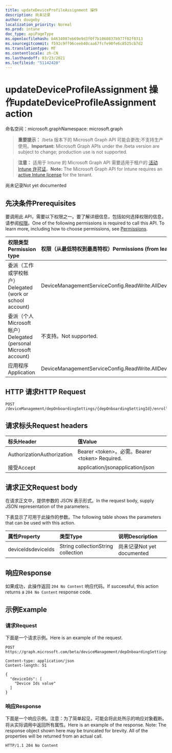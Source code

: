```yaml
---
title: updateDeviceProfileAssignment 操作
description: 尚未记录
author: dougeby
localization_priority: Normal
ms.prod: intune
doc_type: apiPageType
ms.openlocfilehash: b4634087eb69e9d3f0f7b1060837b977f02f0313
ms.sourcegitcommit: f592c9ff96ceeb40caa67fcfe90fe6c8525cb7d2
ms.translationtype: MT
ms.contentlocale: zh-CN
ms.lasthandoff: 03/23/2021
ms.locfileid: "51142420"
---
```

# <a name="updatedeviceprofileassignment-action"></a><span data-ttu-id="e4563-103">updateDeviceProfileAssignment 操作</span><span class="sxs-lookup"><span data-stu-id="e4563-103">updateDeviceProfileAssignment action</span></span>

<span data-ttu-id="e4563-104">命名空间：microsoft.graph</span><span class="sxs-lookup"><span data-stu-id="e4563-104">Namespace: microsoft.graph</span></span>

> <span data-ttu-id="e4563-105">**重要提示：** /beta 版本下的 Microsoft Graph API 可能会更改;不支持生产使用。</span><span class="sxs-lookup"><span data-stu-id="e4563-105">**Important:** Microsoft Graph APIs under the /beta version are subject to change; production use is not supported.</span></span>

> <span data-ttu-id="e4563-106">**注意：** 适用于 Intune 的 Microsoft Graph API 需要适用于租户的 [活动 Intune 许可证](https://go.microsoft.com/fwlink/?linkid=839381)。</span><span class="sxs-lookup"><span data-stu-id="e4563-106">**Note:** The Microsoft Graph API for Intune requires an [active Intune license](https://go.microsoft.com/fwlink/?linkid=839381) for the tenant.</span></span>

<span data-ttu-id="e4563-107">尚未记录</span><span class="sxs-lookup"><span data-stu-id="e4563-107">Not yet documented</span></span>

## <a name="prerequisites"></a><span data-ttu-id="e4563-108">先决条件</span><span class="sxs-lookup"><span data-stu-id="e4563-108">Prerequisites</span></span>
<span data-ttu-id="e4563-p101">要调用此 API，需要以下权限之一。要了解详细信息，包括如何选择权限的信息，请参阅[权限](/graph/permissions-reference)。</span><span class="sxs-lookup"><span data-stu-id="e4563-p101">One of the following permissions is required to call this API. To learn more, including how to choose permissions, see [Permissions](/graph/permissions-reference).</span></span>

|<span data-ttu-id="e4563-111">权限类型</span><span class="sxs-lookup"><span data-stu-id="e4563-111">Permission type</span></span>|<span data-ttu-id="e4563-112">权限（从最低特权到最高特权）</span><span class="sxs-lookup"><span data-stu-id="e4563-112">Permissions (from least to most privileged)</span></span>|
|:---|:---|
|<span data-ttu-id="e4563-113">委派（工作或学校帐户）</span><span class="sxs-lookup"><span data-stu-id="e4563-113">Delegated (work or school account)</span></span>|<span data-ttu-id="e4563-114">DeviceManagementServiceConfig.ReadWrite.All</span><span class="sxs-lookup"><span data-stu-id="e4563-114">DeviceManagementServiceConfig.ReadWrite.All</span></span>|
|<span data-ttu-id="e4563-115">委派（个人 Microsoft 帐户）</span><span class="sxs-lookup"><span data-stu-id="e4563-115">Delegated (personal Microsoft account)</span></span>|<span data-ttu-id="e4563-116">不支持。</span><span class="sxs-lookup"><span data-stu-id="e4563-116">Not supported.</span></span>|
|<span data-ttu-id="e4563-117">应用程序</span><span class="sxs-lookup"><span data-stu-id="e4563-117">Application</span></span>|<span data-ttu-id="e4563-118">DeviceManagementServiceConfig.ReadWrite.All</span><span class="sxs-lookup"><span data-stu-id="e4563-118">DeviceManagementServiceConfig.ReadWrite.All</span></span>|

## <a name="http-request"></a><span data-ttu-id="e4563-119">HTTP 请求</span><span class="sxs-lookup"><span data-stu-id="e4563-119">HTTP Request</span></span>
<!-- {
  "blockType": "ignored"
}
-->
``` http
POST /deviceManagement/depOnboardingSettings/{depOnboardingSettingId}/enrollmentProfiles/{enrollmentProfileId}/updateDeviceProfileAssignment
```

## <a name="request-headers"></a><span data-ttu-id="e4563-120">请求标头</span><span class="sxs-lookup"><span data-stu-id="e4563-120">Request headers</span></span>
|<span data-ttu-id="e4563-121">标头</span><span class="sxs-lookup"><span data-stu-id="e4563-121">Header</span></span>|<span data-ttu-id="e4563-122">值</span><span class="sxs-lookup"><span data-stu-id="e4563-122">Value</span></span>|
|:---|:---|
|<span data-ttu-id="e4563-123">Authorization</span><span class="sxs-lookup"><span data-stu-id="e4563-123">Authorization</span></span>|<span data-ttu-id="e4563-124">Bearer &lt;token&gt;。必需。</span><span class="sxs-lookup"><span data-stu-id="e4563-124">Bearer &lt;token&gt; Required.</span></span>|
|<span data-ttu-id="e4563-125">接受</span><span class="sxs-lookup"><span data-stu-id="e4563-125">Accept</span></span>|<span data-ttu-id="e4563-126">application/json</span><span class="sxs-lookup"><span data-stu-id="e4563-126">application/json</span></span>|

## <a name="request-body"></a><span data-ttu-id="e4563-127">请求正文</span><span class="sxs-lookup"><span data-stu-id="e4563-127">Request body</span></span>
<span data-ttu-id="e4563-128">在请求正文中，提供参数的 JSON 表示形式。</span><span class="sxs-lookup"><span data-stu-id="e4563-128">In the request body, supply JSON representation of the parameters.</span></span>

<span data-ttu-id="e4563-129">下表显示了可用于此操作的参数。</span><span class="sxs-lookup"><span data-stu-id="e4563-129">The following table shows the parameters that can be used with this action.</span></span>

|<span data-ttu-id="e4563-130">属性</span><span class="sxs-lookup"><span data-stu-id="e4563-130">Property</span></span>|<span data-ttu-id="e4563-131">类型</span><span class="sxs-lookup"><span data-stu-id="e4563-131">Type</span></span>|<span data-ttu-id="e4563-132">说明</span><span class="sxs-lookup"><span data-stu-id="e4563-132">Description</span></span>|
|:---|:---|:---|
|<span data-ttu-id="e4563-133">deviceIds</span><span class="sxs-lookup"><span data-stu-id="e4563-133">deviceIds</span></span>|<span data-ttu-id="e4563-134">String collection</span><span class="sxs-lookup"><span data-stu-id="e4563-134">String collection</span></span>|<span data-ttu-id="e4563-135">尚未记录</span><span class="sxs-lookup"><span data-stu-id="e4563-135">Not yet documented</span></span>|



## <a name="response"></a><span data-ttu-id="e4563-136">响应</span><span class="sxs-lookup"><span data-stu-id="e4563-136">Response</span></span>
<span data-ttu-id="e4563-137">如果成功，此操作返回 `204 No Content` 响应代码。</span><span class="sxs-lookup"><span data-stu-id="e4563-137">If successful, this action returns a `204 No Content` response code.</span></span>

## <a name="example"></a><span data-ttu-id="e4563-138">示例</span><span class="sxs-lookup"><span data-stu-id="e4563-138">Example</span></span>

### <a name="request"></a><span data-ttu-id="e4563-139">请求</span><span class="sxs-lookup"><span data-stu-id="e4563-139">Request</span></span>
<span data-ttu-id="e4563-140">下面是一个请求示例。</span><span class="sxs-lookup"><span data-stu-id="e4563-140">Here is an example of the request.</span></span>
``` http
POST https://graph.microsoft.com/beta/deviceManagement/depOnboardingSettings/{depOnboardingSettingId}/enrollmentProfiles/{enrollmentProfileId}/updateDeviceProfileAssignment

Content-type: application/json
Content-length: 51

{
  "deviceIds": [
    "Device Ids value"
  ]
}
```

### <a name="response"></a><span data-ttu-id="e4563-141">响应</span><span class="sxs-lookup"><span data-stu-id="e4563-141">Response</span></span>
<span data-ttu-id="e4563-p102">下面是一个响应示例。注意：为了简单起见，可能会将此处所示的响应对象截断。将从实际调用中返回所有属性。</span><span class="sxs-lookup"><span data-stu-id="e4563-p102">Here is an example of the response. Note: The response object shown here may be truncated for brevity. All of the properties will be returned from an actual call.</span></span>
``` http
HTTP/1.1 204 No Content
```




